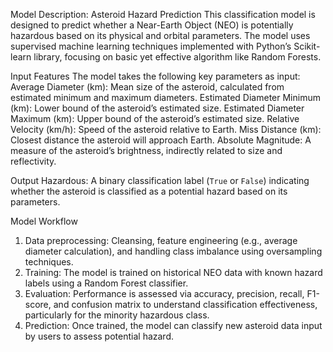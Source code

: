 Model Description: Asteroid Hazard Prediction
This classification model is designed to predict whether a Near-Earth Object (NEO) is potentially hazardous based on its physical and orbital parameters. 
The model uses supervised machine learning techniques implemented with Python’s Scikit-learn library, focusing on basic yet effective algorithm like Random Forests.

Input Features
The model takes the following key parameters as input:
Average Diameter (km): Mean size of the asteroid, calculated from estimated minimum and maximum diameters.
Estimated Diameter Minimum (km): Lower bound of the asteroid’s estimated size.
Estimated Diameter Maximum (km): Upper bound of the asteroid’s estimated size.
Relative Velocity (km/h): Speed of the asteroid relative to Earth.
Miss Distance (km): Closest distance the asteroid will approach Earth.
Absolute Magnitude: A measure of the asteroid’s brightness, indirectly related to size and reflectivity.

Output
Hazardous: A binary classification label (`True` or `False`) indicating whether the asteroid is classified as a potential hazard based on its parameters.

Model Workflow
1. Data preprocessing: Cleansing, feature engineering (e.g., average diameter calculation), and handling class imbalance using oversampling techniques.
2. Training: The model is trained on historical NEO data with known hazard labels using a Random Forest classifier.
3. Evaluation: Performance is assessed via accuracy, precision, recall, F1-score, and confusion matrix to understand classification effectiveness, particularly for the minority hazardous class.
4. Prediction: Once trained, the model can classify new asteroid data input by users to assess potential hazard.
